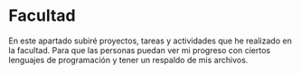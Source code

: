 # Facultad
En este apartado subiré proyectos, tareas y actividades que he realizado en la facultad. Para que las personas puedan ver mi progreso con ciertos lenguajes de programación y tener un respaldo de mis archivos.
